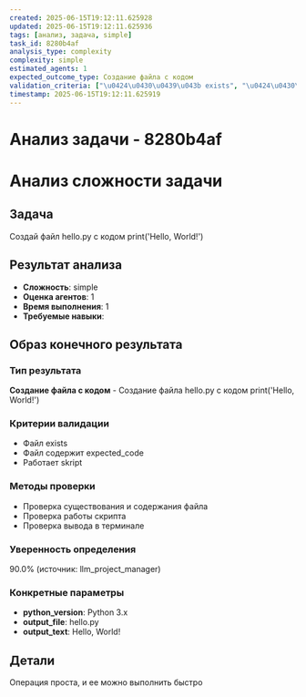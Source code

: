 ```yaml
---
created: 2025-06-15T19:12:11.625928
updated: 2025-06-15T19:12:11.625936
tags: [анализ, задача, simple]
task_id: 8280b4af
analysis_type: complexity
complexity: simple
estimated_agents: 1
expected_outcome_type: Создание файла с кодом
validation_criteria: ["\u0424\u0430\u0439\u043b exists", "\u0424\u0430\u0439\u043b \u0441\u043e\u0434\u0435\u0440\u0436\u0438\u0442 expected_code", "\u0420\u0430\u0431\u043e\u0442\u0430\u0435\u0442 skript"]
timestamp: 2025-06-15T19:12:11.625919
---
```


# Анализ задачи - 8280b4af

# Анализ сложности задачи

## Задача
Создай файл hello.py с кодом print('Hello, World!')

## Результат анализа
- **Сложность**: simple
- **Оценка агентов**: 1
- **Время выполнения**: 1
- **Требуемые навыки**: 

## Образ конечного результата

### Тип результата
**Создание файла с кодом** - Создание файла hello.py с кодом print('Hello, World!')

### Критерии валидации
- Файл exists
- Файл содержит expected_code
- Работает skript

### Методы проверки
- Проверка существования и содержания файла
- Проверка работы скрипта
- Проверка вывода в терминале

### Уверенность определения
90.0% (источник: llm_project_manager)

### Конкретные параметры
- **python_version**: Python 3.x
- **output_file**: hello.py
- **output_text**: Hello, World!


## Детали
Операция проста, и ее можно выполнить быстро
